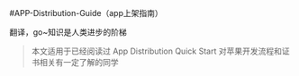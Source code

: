 #APP-Distribution-Guide（app上架指南）

翻译，go~知识是人类进步的阶梯

>本文适用于已经阅读过 App Distribution Quick Start 对苹果开发流程和证书相关有一定了解的同学



